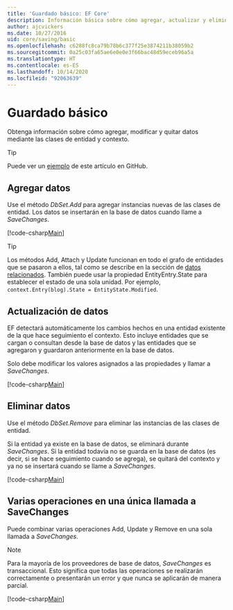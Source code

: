 ```yaml
---
title: 'Guardado básico: EF Core'
description: Información básica sobre cómo agregar, actualizar y eliminar datos con Entity Framework Core
author: ajcvickers
ms.date: 10/27/2016
uid: core/saving/basic
ms.openlocfilehash: c6288fc8ca79b78b6c377f25e3874211b38059b2
ms.sourcegitcommit: 0a25c03fa65ae6e0e0e3f66bac48d59eceb96a5a
ms.translationtype: HT
ms.contentlocale: es-ES
ms.lasthandoff: 10/14/2020
ms.locfileid: "92063639"
---
```

# <a name="basic-save"></a>Guardado básico

Obtenga información sobre cómo agregar, modificar y quitar datos mediante las clases de entidad y contexto.

> [!TIP]  
> Puede ver un [ejemplo](https://github.com/dotnet/EntityFramework.Docs/tree/master/samples/core/Saving/Basics/) de este artículo en GitHub.

## <a name="adding-data"></a>Agregar datos

Use el método *DbSet.Add* para agregar instancias nuevas de las clases de entidad. Los datos se insertarán en la base de datos cuando llame a *SaveChanges*.

[!code-csharp[Main](../../../samples/core/Saving/Basics/Sample.cs#Add)]

> [!TIP]  
> Los métodos Add, Attach y Update funcionan en todo el grafo de entidades que se pasaron a ellos, tal como se describe en la sección de [datos relacionados](xref:core/saving/related-data). También puede usar la propiedad EntityEntry.State para establecer el estado de una sola unidad. Por ejemplo, `context.Entry(blog).State = EntityState.Modified`.

## <a name="updating-data"></a>Actualización de datos

EF detectará automáticamente los cambios hechos en una entidad existente de la que hace seguimiento el contexto. Esto incluye entidades que se cargan o consultan desde la base de datos y las entidades que se agregaron y guardaron anteriormente en la base de datos.

Solo debe modificar los valores asignados a las propiedades y llamar a *SaveChanges*.

[!code-csharp[Main](../../../samples/core/Saving/Basics/Sample.cs#Update)]

## <a name="deleting-data"></a>Eliminar datos

Use el método *DbSet.Remove* para eliminar las instancias de las clases de entidad.

Si la entidad ya existe en la base de datos, se eliminará durante *SaveChanges*. Si la entidad todavía no se guarda en la base de datos (es decir, si se hace seguimiento cuando se agrega), se quitará del contexto y ya no se insertará cuando se llame a *SaveChanges*.

[!code-csharp[Main](../../../samples/core/Saving/Basics/Sample.cs#Remove)]

## <a name="multiple-operations-in-a-single-savechanges"></a>Varias operaciones en una única llamada a SaveChanges

Puede combinar varias operaciones Add, Update y Remove en una sola llamada a *SaveChanges*.

> [!NOTE]  
> Para la mayoría de los proveedores de base de datos, *SaveChanges* es transaccional. Esto significa que todas las operaciones se realizarán correctamente o presentarán un error y que nunca se aplicarán de manera parcial.

[!code-csharp[Main](../../../samples/core/Saving/Basics/Sample.cs#MultipleOperations)]
